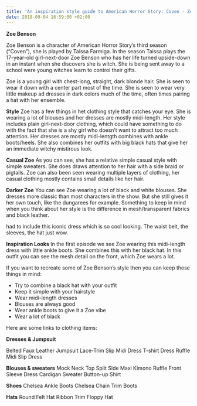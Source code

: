 ```yaml
---
title: 'An inspiration style guide to American Horror Story: Coven - Zoe'
date: 2018-09-04 16:59:00 +02:00
---
```


****Zoe Benson****

Zoe Benson is a character of American Horror Story’s third season (“Coven”), she is played by Taissa Farmiga. In the season Taissa plays the 17-year-old girl-next-door Zoe Benson who has her life turned upside-down in an instant when she discovers she is witch. She is being sent away to a school were young witches learn to control their gifts.
 
Zoe is a young girl with chest-long, straight, dark blonde hair. She is seen to wear it down with a center part most of the time. She is seen to wear very little makeup ad dresses in dark colors much of the time, often times pairing a hat with her ensemble.
 
**Style**
Zoe has a few things in het clothing style that catches your eye. She is wearing a lot of blouses and her dresses are mostly midi-length. Her style includes plain girl-next-door clothing, which could have something to do with the fact that she is a shy girl who doesn’t want to attract too much attention. Her dresses are mostly midi-lentgth combines with ankle boots/heels. She also combines her outfits with big black hats that give her an immediate witchy mistirous look.
 
 
**Casual Zoe**
As you can see, she has a relative simple casual style with simple sweaters. She does draws attention to her hair with a side braid or pigtails. Zoe can also been seen wearing multiple layers of clothing, her casual clothing mostly contains small details like her hair.

**Darker Zoe**
You can see Zoe wearing a lot of black and white blouses. She dresses more classic than most characters in the show. But she still gives it her own touch, like the dungarees for example. Something to keep in mind when you think about her style is the difference in mesh/transparent fabrics and black leather.

had to include this iconic dress which is so cool looking. The waist belt, the sleeves, the hat just wow.

**Inspiration Looks**
In the first episode we see Zoe wearing this midi-length dress with little ankle boots. She combines this with her black hat. In this outfit you can see the mesh detail on the front, which Zoe wears a lot.

If you want to recreate some of Zoe Benson’s style then you can keep these things in mind:

-	Try to combine a black hat with your outfit
-	Keep it simple with your hairstyle
-	Wear midi-length dresses 
-	Blouses are always good 
-	Wear ankle boots to give it a Zoe vibe
-	Wear a lot of black



Here are some links to clothing items:

**Dresses & Jumpsuit**

Belted Faux Leather Jumpsuit
Lace-Trim Slip Midi Dress
T-shirt Dress
Ruffle Midi Slip Dress

**Blouses & sweaters**
Mock Neck Top
Split Side Maxi Kimono
Ruffle Front Sleeve Dress
Cardigan
Sweater
Button-up Shirt

**Shoes**
Chelsea Ankle Boots
Chelsea Chain Trim Boots

**Hats**
Round Felt Hat
Ribbon Trim Floppy Hat



